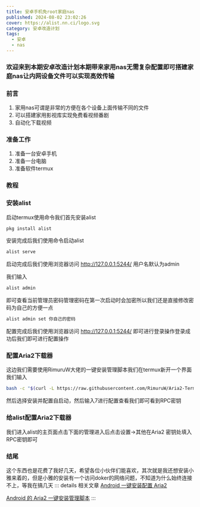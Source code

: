 ```yaml
---
title: 安卓手机免root家庭nas
published: 2024-08-02 23:02:26
cover: https://alist.nn.ci/logo.svg
category: 安卓改造计划
tags:
  - 安卓
  - nas
---
```

### 欢迎来到本期安卓改造计划本期带来家用nas无需复杂配置即可搭建家庭nas让内网设备文件可以实现高效传输
### 前言
1. 家用nas可谓是非常的方便在各个设备上面传输不同的文件
2. 可以搭建家用影视库实现免费看视频番剧
3. 自动化下载视频
### 准备工作
1. 准备一台安卓手机
2. 准备一台电脑
3. 准备软件termux
### 教程
### 安装alist
启动termux使用命令我们首先安装alist
```bash
pkg install alist
```
安装完成后我们使用命令启动alist
```bash
alist serve
```
启动完成后我们使用浏览器访问 http://127.0.0.1:5244/ 用户名默认为admin

我们输入
```bash
alist admin
```
即可查看当前管理员密码管理密码在第一次启动时会加密所以我们还是直接修改密码为自己的方便一点
```bash
alist admin set 你自己的密码
```
配置完成后我们使用浏览器访问 http://127.0.0.1:5244/ 即可进行登录操作登录成功后我们即可进行配置操作
### 配置Aria2下载器
这边我们需要使用RimuruW大佬的一键安装管理脚本我们在termux新开一个界面
我们输入
```bash
bash -c "$(curl -L https://raw.githubusercontent.com/RimuruW/Aria2-Termux/master/install.sh)"
```
然后选择安装并配置自启动，然后输入7进行配置查看我们即可看到RPC密钥
### 给alist配置Aria2下载器
我们进入alist的主页面点击下面的管理进入后点击设置->其他在Aria2 密钥处填入RPC密钥即可
### 结尾
这个东西也是花费了我好几天，希望各位小伙伴们能喜欢，其次就是我还想安装小雅来着的，但是小雅的安装有一个访问doker的网络问题，不知道为什么始终连接不上，等我在搞几天
::: details 相关文章
[Android 一键安装配置 Aria2](https://blog.linioi.com/posts/aria2-for-termux/)

[ Android 的 Aria2 一键安装管理脚本](https://github.com/RimuruW/Aria2-Termux)
:::
